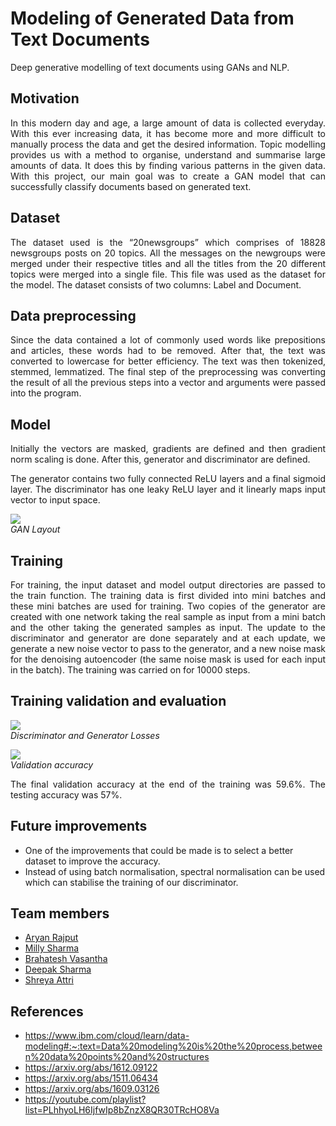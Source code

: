 # Modeling of Generated Data from Text Documents

<p align="justify">Deep generative modelling of text documents using GANs and NLP.</p>

## Motivation

<p align="justify">In this modern day and age, a large amount of data is collected everyday. With this ever increasing data, it has become more and more difficult to manually process the data and get the desired information. Topic modelling provides us with a method to organise, understand and summarise large amounts of data. It does this by finding various patterns in the given data. With this project, our main goal was to create a GAN model that can successfully classify documents based on generated text.</p>

## Dataset

<p align="justify">The dataset used is the “20newsgroups” which comprises of 18828 newsgroups posts on 20 topics. All the messages on the newgroups were merged under their respective titles and all the titles from the 20 different topics were merged into a single file. This file was used as the dataset for the model. The dataset consists of two columns: Label and Document.</p>

## Data preprocessing

<p align="justify">Since the data contained a lot of commonly used words like prepositions and articles, these words had to be removed. After that, the text was converted to lowercase for better efficiency. The text was then tokenized, stemmed, lemmatized. The final step of the preprocessing was converting the result of all the previous steps into a vector and arguments were passed into the program.</p>

## Model

<p align="justify">Initially the vectors are masked, gradients are defined and then gradient norm scaling is done. After this, generator and discriminator are defined.</p>

<p align="justify">The generator contains two fully connected ReLU layers and a final sigmoid layer. The discriminator has one leaky ReLU layer and it linearly maps input vector to input space.</p>

<p align="centre">
<img src="https://user-images.githubusercontent.com/76239328/168326987-1f4afa71-4f38-4e70-aea4-6fb10d686201.png"/><br>
<i>GAN Layout</i>
</p>

## Training

<p align="justify">For training, the input dataset and model output directories are passed to the train function. The training data is first divided into mini batches and these mini batches are used for training. Two copies of the generator are created with one network taking the real sample as input from a mini batch and the other taking the generated samples as input. The update to the discriminator and generator are done separately and at each update, we generate a new noise vector to pass to the generator, and a new noise mask for the denoising autoencoder (the same noise mask is used for each input in the batch). The training was carried on for 10000 steps. </p>

## Training validation and evaluation

<p align="centre">
<img src="https://user-images.githubusercontent.com/76239328/168326653-a0770186-8131-4315-b332-2d60d66e2f4e.png"/><br>
<i>Discriminator and Generator Losses</i><br>
</p>

<p align="centre">
<img src="https://user-images.githubusercontent.com/76239328/168326762-b1868d36-6d80-42f1-9106-c05a7914013f.png"/><br>
<i>Validation accuracy</i>
</p>

<p align="justify">The final validation accuracy at the end of the training was 59.6%.
The testing accuracy was 57%.</p>

## Future improvements
* One of the improvements that could be made is to select a better dataset to improve the accuracy. 
* Instead of using batch normalisation, spectral normalisation can be used which can stabilise the training of our discriminator.

## Team members
* [Aryan Rajput](https://github.com/AryanRajput2083)
* [Milly Sharma](https://github.com/milly710)
* [Brahatesh Vasantha](https://github.com/brahatesh)
* [Deepak Sharma](https://github.com/deep0505sharma)
* [Shreya Attri](https://github.com/Shreya003)

## References
* https://www.ibm.com/cloud/learn/data-modeling#:~:text=Data%20modeling%20is%20the%20process,between%20data%20points%20and%20structures
* https://arxiv.org/abs/1612.09122
* https://arxiv.org/abs/1511.06434
* https://arxiv.org/abs/1609.03126
* https://youtube.com/playlist?list=PLhhyoLH6IjfwIp8bZnzX8QR30TRcHO8Va
